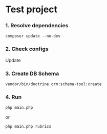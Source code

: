 # Test project

### 1. Resolve dependencies

```
composer update --no-dev
```

### 2. Check configs

Update

### 3. Create DB Schema

```
vendor/bin/doctrine orm:schema-tool:create
```

### 4. Run

```
php main.php
```

or
```
php main.php rubrics
```